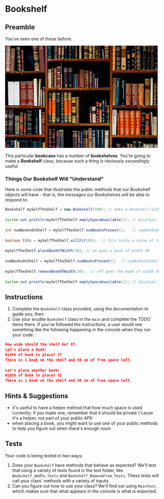 # Bookshelf

## Preamble

You've seen one of these before:

![Alt text](doc-images/bookshelf.png)

This particular **bookcase** has a number of **bookshelves**. You're going to make a **Bookshelf** class, because such a thing is obviously _exceedingly_ useful.


### Things Our Bookshelf Will "Understand"

Here is some code that illustrates the public methods that our Bookshelf objects will have - that is, the _messages_ our Bookshelves will be able to respond to:

```java
Bookshelf mySelfTheShelf = new Bookshelf(100); // make a Bookshelf with 100cm of space

System.out.println(mySelfTheShelf.emptySpaceAvailable()); // displays 100

int numBooksOnShelf = mySelfTheShelf.numBooksPresent();   // numBooksOnShelf = 0

boolean fits = mySelfTheShelf.willFit(99);  // fits holds a value of true (big book btw)

mySelfTheShelf.placeBookOfWidth(30); // on goes a book of width 30

numBooksOnShelf = mySelfTheShelf.numBooksPresent();  // numBooksOnShelf = 1 now

mySelfTheShelf.removeBookOfWidth(30);  // off goes the book of width 30

System.out.println(mySelfTheShelf.emptySpaceAvailable()); // displays 100
```

## Instructions

1. Complete the `Bookshelf` class provided, using the documentation to guide you, then
1. Use your erudite `Bookshelf` class in the `main` and complete the TODO items there. If you've followed the instructions, a user would see something like the following happening in the console when they run your code:

```json
How wide should the shelf be? 87
Let's place a book!
Width of book to place? 37
There is 1 book on the shelf and 50 cm of free space left.

Let's place another book!
Width of book to place? 51
There is 1 book on the shelf and 50 cm of free space left.
```

## Hints & Suggestions

- it's useful to have a helper method that how much space is used currently; if you make one, remember that it should be private ('cause it's a helper, not part of your public API)
- when placing a book, you might want to use one of your public methods to help you figure out when there's enough room

## Tests

Your code is being tested in two ways:

1. Does your `Bookshelf` have methods that behave as expected? We'll test that using a variety of tests found in the test folder, like `Bookshelf_AddTo_Tests` and `Bookshelf_RemoveFrom_Tests`. These tests will call your class' methods with a variety of inputs.
1. Can you figure out how to use your class? We'll find out using `MainTest`, which makes sure that what appears in the console is what is expected.
